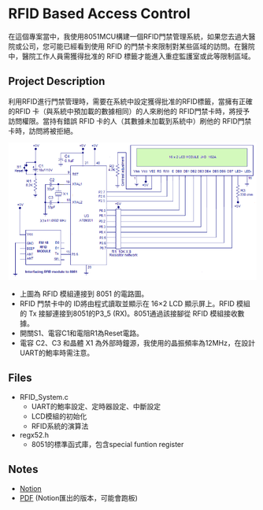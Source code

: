 # RFID Based Access Control

在這個專案當中，我使用8051MCU構建一個RFID門禁管理系統，如果您去過大醫院或公司，您可能已經看到使用 RFID 的門禁卡來限制對某些區域的訪問。在醫院中，醫院工作人員需獲得批准的 RFID 標籤才能進入重症監護室或此等限制區域。

## Project ****Description****

利用RFID進行門禁管理時，需要在系統中設定獲得批准的RFID標籤，當擁有正確的RFID 卡（與系統中預加載的數據相同）的人來刷他的 RFID門禁卡時，將授予訪問權限。當持有錯誤 RFID 卡的人（其數據未加載到系統中）刷他的 RFID門禁卡時，訪問將被拒絕。

![image](https://github.com/HsuWeiJ/RFID-Based-Access-Control-on-8051/blob/master/RFID_Based_Access_Control_using_8051.png)

- 上圖為 RFID 模組連接到 8051 的電路圖。
- RFID 門禁卡中的 ID將由程式讀取並顯示在 16×2 LCD 顯示屏上。RFID 模組的 Tx 接腳連接到8051的P3_5 (RX)。8051通過該接腳從 RFID 模組接收數據。
- 開關S1、電容C1和電阻R1為Reset電路。
- 電容 C2、C3 和晶體 X1 為外部時鐘源，我使用的晶振頻率為12MHz，在設計UART的鮑率時需注意。

## Files

- RFID_System.c
    - UART的鮑率設定、定時器設定、中斷設定
    - LCD模組的初始化
    - RFID系統的演算法
- regx52.h
    - 8051的標準函式庫，包含special funtion register

## Notes

- [Notion](https://zippy-stretch-eb0.notion.site/8051-RFID-Access-control-2c67e968bec74822b4e508a5a055926b "link")
- [PDF](https://drive.google.com/file/d/1LVrrkECrpcI217pk-Pp_OPU__6wGkkzl/view?usp=sharing "link") (Notion匯出的版本，可能會跑板)
